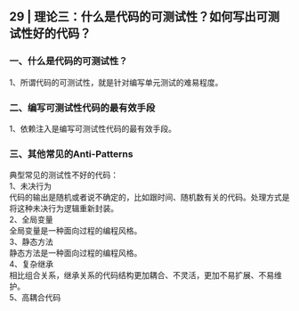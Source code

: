 ## 29 | 理论三：什么是代码的可测试性？如何写出可测试性好的代码？
### 一、什么是代码的可测试性？
1、所谓代码的可测试性，就是针对编写单元测试的难易程度。

### 二、编写可测试性代码的最有效手段
1、依赖注入是编写可测试性代码的最有效手段。

### 三、其他常见的Anti-Patterns
典型常见的测试性不好的代码：  
1、未决行为  
代码的输出是随机或者说不确定的，比如跟时间、随机数有关的代码。处理方式是将这种未决行为逻辑重新封装。  
2、全局变量  
全局变量是一种面向过程的编程风格。  
3、静态方法  
静态方法是一种面向过程的编程风格。  
4、复杂继承  
相比组合关系，继承关系的代码结构更加耦合、不灵活，更加不易扩展、不易维护。  
5、高耦合代码  
